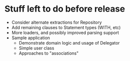 # Stuff left to do before release

* Consider alternate extractions for Repository
* Add remaining clauses to Statement types (WITH, etc)
* More loaders, and possibly improved parsing support
* Sample application
    * Demonstrate domain logic and usage of Delegator
    * Simple user class
    * Approaches to "associations"
